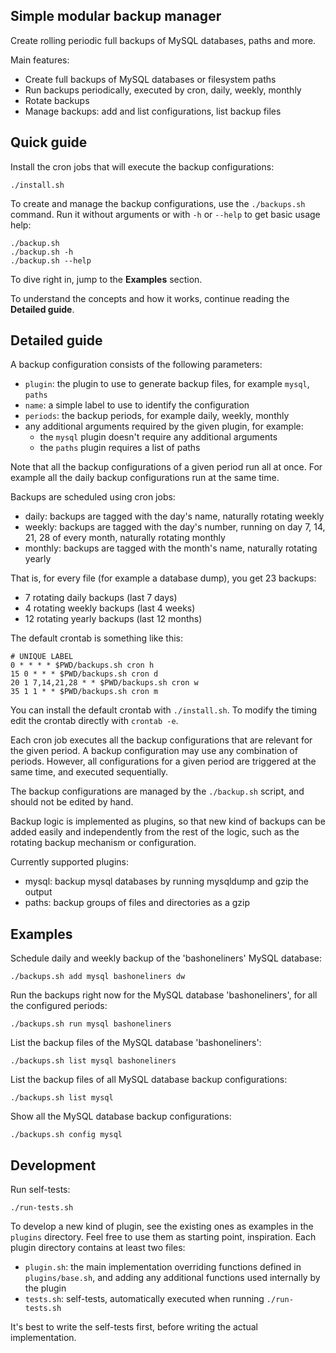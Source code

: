 Simple modular backup manager
-----------------------------

Create rolling periodic full backups of MySQL databases, paths and more.

Main features:

- Create full backups of MySQL databases or filesystem paths
- Run backups periodically, executed by cron, daily, weekly, monthly
- Rotate backups
- Manage backups: add and list configurations, list backup files

Quick guide
-----------

Install the cron jobs that will execute the backup configurations:

    ./install.sh

To create and manage the backup configurations, use the `./backups.sh` command.
Run it without arguments or with `-h` or `--help` to get basic usage help:

    ./backup.sh
    ./backup.sh -h
    ./backup.sh --help

To dive right in, jump to the **Examples** section.

To understand the concepts and how it works, continue reading the **Detailed guide**.

Detailed guide
--------------

A backup configuration consists of the following parameters:

- `plugin`: the plugin to use to generate backup files, for example `mysql`, `paths`
- `name`: a simple label to use to identify the configuration
- `periods`: the backup periods, for example daily, weekly, monthly
- any additional arguments required by the given plugin, for example:
  - the `mysql` plugin doesn't require any additional arguments
  - the `paths` plugin requires a list of paths

Note that all the backup configurations of a given period run all at once.
For example all the daily backup configurations run at the same time.

Backups are scheduled using cron jobs:

- daily: backups are tagged with the day's name, naturally rotating weekly
- weekly: backups are tagged with the day's number, running on day 7, 14, 21, 28 of every month, naturally rotating monthly
- monthly: backups are tagged with the month's name, naturally rotating yearly

That is, for every file (for example a database dump), you get 23 backups:

- 7 rotating daily backups (last 7 days)
- 4 rotating weekly backups (last 4 weeks)
- 12 rotating yearly backups (last 12 months)

The default crontab is something like this:

    # UNIQUE LABEL
    0 * * * * $PWD/backups.sh cron h
    15 0 * * * $PWD/backups.sh cron d
    20 1 7,14,21,28 * * $PWD/backups.sh cron w
    35 1 1 * * $PWD/backups.sh cron m

You can install the default crontab with `./install.sh`.
To modify the timing edit the crontab directly with `crontab -e`.

Each cron job executes all the backup configurations that are relevant for the given period. A backup configuration may use any combination of periods. However, all configurations for a given period are triggered at the same time, and executed sequentially.

The backup configurations are managed by the `./backup.sh` script,
and should not be edited by hand.

Backup logic is implemented as plugins, so that new kind of backups can be added easily and independently from the rest of the logic, such as the rotating backup mechanism or configuration.

Currently supported plugins:

- mysql: backup mysql databases by running mysqldump and gzip the output
- paths: backup groups of files and directories as a gzip

Examples
--------

Schedule daily and weekly backup of the 'bashoneliners' MySQL database:

    ./backups.sh add mysql bashoneliners dw

Run the backups right now for the MySQL database 'bashoneliners', for all the configured periods:

    ./backups.sh run mysql bashoneliners

List the backup files of the MySQL database 'bashoneliners':
    
    ./backups.sh list mysql bashoneliners

List the backup files of all MySQL database backup configurations:
    
    ./backups.sh list mysql

Show all the MySQL database backup configurations:

    ./backups.sh config mysql

Development
-----------

Run self-tests:

    ./run-tests.sh

To develop a new kind of plugin, see the existing ones as examples in the `plugins` directory.
Feel free to use them as starting point, inspiration.
Each plugin directory contains at least two files:

- `plugin.sh`: the main implementation overriding functions defined in `plugins/base.sh`, and adding any additional functions used internally by the plugin
- `tests.sh`: self-tests, automatically executed when running `./run-tests.sh`

It's best to write the self-tests first, before writing the actual implementation.

